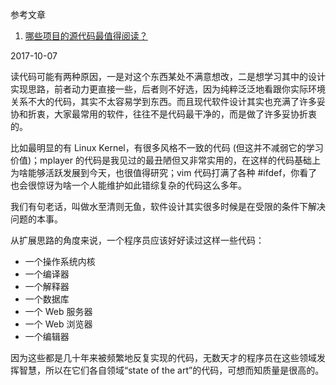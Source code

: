 参考文章

1. [哪些项目的源代码最值得阅读？](https://www.zhihu.com/question/19589485/answer/12305131)

2017-10-07

读代码可能有两种原因，一是对这个东西某处不满意想改，二是想学习其中的设计实现思路，前者动力更直接一些，后者则不好选，因为纯粹泛泛地看跟你实际环境关系不大的代码，其实不太容易学到东西。而且现代软件设计其实也充满了许多妥协和折衷，大家最常用的软件，往往不是代码最干净的，而是做了许多妥协折衷的。

比如最明显的有 Linux Kernel，有很多风格不一致的代码 (但这并不减弱它的学习价值)；mplayer 的代码是我见过的最丑陋但又非常实用的，在这样的代码基础上为啥能够活跃发展到今天，也很值得研究；vim 代码打满了各种 #ifdef，你看了也会很惊讶为啥一个人能维护如此错综复杂的代码这么多年。

我们有句老话，叫做水至清则无鱼，软件设计其实很多时候是在受限的条件下解决问题的本事。

从扩展思路的角度来说，一个程序员应该好好读过这样一些代码：

- 一个操作系统内核
- 一个编译器
- 一个解释器
- 一个数据库
- 一个 Web 服务器
- 一个 Web 浏览器
- 一个编辑器

因为这些都是几十年来被频繁地反复实现的代码，无数天才的程序员在这些领域发挥智慧，所以在它们各自领域“state of the art”的代码，可想而知质量是很高的。
